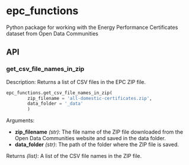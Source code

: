 # epc_functions
Python package for working with the Energy Performance Certificates dataset from Open Data Communities




## API

### get_csv_file_names_in_zip

Description: Returns a list of CSV files in the EPC ZIP file.

```python
epc_functions.get_csv_file_names_in_zip(
        zip_filename = 'all-domestic-certificates.zip',
        data_folder = '_data'
        )
```

Arguments:
- **zip_filename** *(str)*: The file name of the ZIP file downloaded from the Open Data Communities website and saved in the data folder.
- **data_folder** *(str)*: The path of the folder where the ZIP file is saved.

Returns *(list)*: A list of the CSV file names in the ZIP file.








